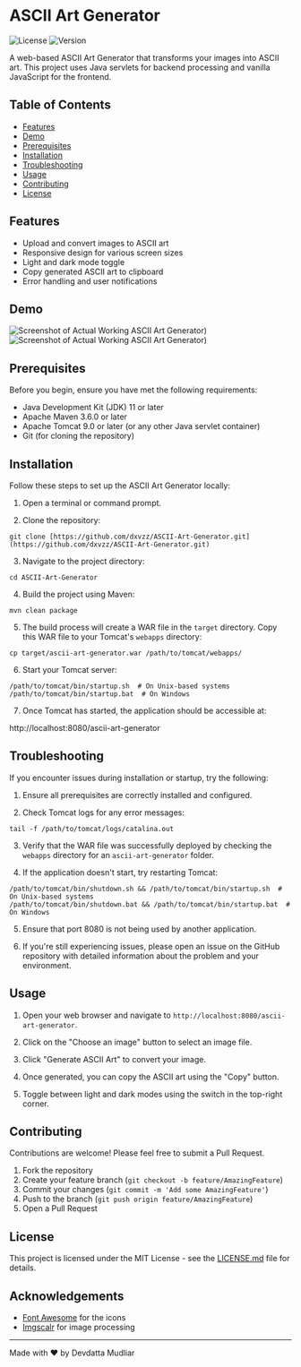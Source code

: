 # ASCII Art Generator

![License](https://img.shields.io/badge/license-MIT-blue.svg)
![Version](https://img.shields.io/badge/version-1.0.0-green.svg)

A web-based ASCII Art Generator that transforms your images into ASCII art. This project uses Java servlets for backend processing and vanilla JavaScript for the frontend.

## Table of Contents

- [Features](#features)
- [Demo](#demo)
- [Prerequisites](#prerequisites)
- [Installation](#installation)
- [Troubleshooting](#troubleshooting)
- [Usage](#usage)
- [Contributing](#contributing)
- [License](#license)

## Features

- Upload and convert images to ASCII art
- Responsive design for various screen sizes
- Light and dark mode toggle
- Copy generated ASCII art to clipboard
- Error handling and user notifications

## Demo

![Screenshot of Actual Working ASCII Art Generator](https://i.imgur.com/pv4Yol4.png))
![Screenshot of Actual Working ASCII Art Generator](https://i.imgur.com/YtlKCPs.png))

## Prerequisites

Before you begin, ensure you have met the following requirements:

- Java Development Kit (JDK) 11 or later
- Apache Maven 3.6.0 or later
- Apache Tomcat 9.0 or later (or any other Java servlet container)
- Git (for cloning the repository)

## Installation

Follow these steps to set up the ASCII Art Generator locally:

1. Open a terminal or command prompt.

2. Clone the repository:

```
git clone [https://github.com/dxvzz/ASCII-Art-Generator.git](https://github.com/dxvzz/ASCII-Art-Generator.git)
```

3. Navigate to the project directory:

```
cd ASCII-Art-Generator
```

4. Build the project using Maven:

```
mvn clean package
```

5. The build process will create a WAR file in the `target` directory. Copy this WAR file to your Tomcat's `webapps` directory:

```
cp target/ascii-art-generator.war /path/to/tomcat/webapps/
```

6. Start your Tomcat server:

```
/path/to/tomcat/bin/startup.sh  # On Unix-based systems
/path/to/tomcat/bin/startup.bat  # On Windows
```

7. Once Tomcat has started, the application should be accessible at:

http://localhost:8080/ascii-art-generator

## Troubleshooting

If you encounter issues during installation or startup, try the following:

1. Ensure all prerequisites are correctly installed and configured.

2. Check Tomcat logs for any error messages:

```
tail -f /path/to/tomcat/logs/catalina.out
```

3. Verify that the WAR file was successfully deployed by checking the `webapps` directory for an `ascii-art-generator` folder.

4. If the application doesn't start, try restarting Tomcat:

```
/path/to/tomcat/bin/shutdown.sh && /path/to/tomcat/bin/startup.sh  # On Unix-based systems
/path/to/tomcat/bin/shutdown.bat && /path/to/tomcat/bin/startup.bat  # On Windows
```

5. Ensure that port 8080 is not being used by another application.

6. If you're still experiencing issues, please open an issue on the GitHub repository with detailed information about the problem and your environment.

## Usage

1. Open your web browser and navigate to `http://localhost:8080/ascii-art-generator`.

2. Click on the "Choose an image" button to select an image file.

3. Click "Generate ASCII Art" to convert your image.

4. Once generated, you can copy the ASCII art using the "Copy" button.

5. Toggle between light and dark modes using the switch in the top-right corner.

## Contributing

Contributions are welcome! Please feel free to submit a Pull Request.

1. Fork the repository
2. Create your feature branch (`git checkout -b feature/AmazingFeature`)
3. Commit your changes (`git commit -m 'Add some AmazingFeature'`)
4. Push to the branch (`git push origin feature/AmazingFeature`)
5. Open a Pull Request

## License

This project is licensed under the MIT License - see the [LICENSE.md](LICENSE.md) file for details.

## Acknowledgements

- [Font Awesome](https://fontawesome.com) for the icons
- [Imgscalr](https://github.com/rkalla/imgscalr) for image processing

---

Made with ❤️ by Devdatta Mudliar
